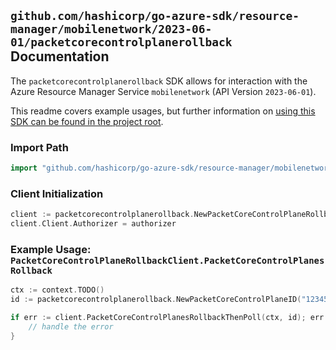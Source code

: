
## `github.com/hashicorp/go-azure-sdk/resource-manager/mobilenetwork/2023-06-01/packetcorecontrolplanerollback` Documentation

The `packetcorecontrolplanerollback` SDK allows for interaction with the Azure Resource Manager Service `mobilenetwork` (API Version `2023-06-01`).

This readme covers example usages, but further information on [using this SDK can be found in the project root](https://github.com/hashicorp/go-azure-sdk/tree/main/docs).

### Import Path

```go
import "github.com/hashicorp/go-azure-sdk/resource-manager/mobilenetwork/2023-06-01/packetcorecontrolplanerollback"
```


### Client Initialization

```go
client := packetcorecontrolplanerollback.NewPacketCoreControlPlaneRollbackClientWithBaseURI("https://management.azure.com")
client.Client.Authorizer = authorizer
```


### Example Usage: `PacketCoreControlPlaneRollbackClient.PacketCoreControlPlanesRollback`

```go
ctx := context.TODO()
id := packetcorecontrolplanerollback.NewPacketCoreControlPlaneID("12345678-1234-9876-4563-123456789012", "example-resource-group", "packetCoreControlPlaneValue")

if err := client.PacketCoreControlPlanesRollbackThenPoll(ctx, id); err != nil {
	// handle the error
}
```
